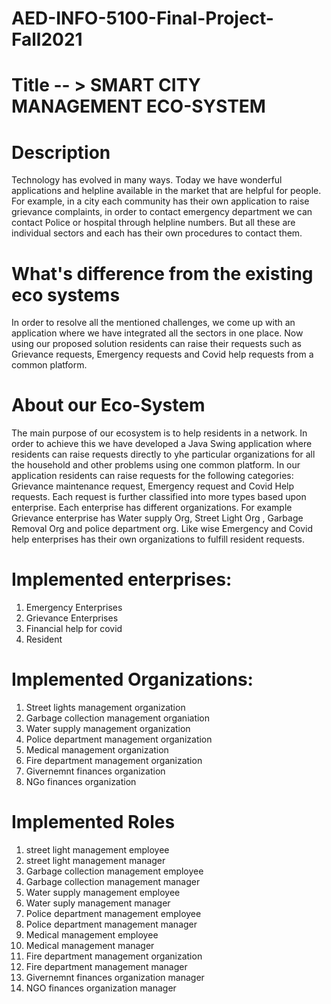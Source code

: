 # AED-INFO-5100-Final-Project-Fall2021

# Title -- > SMART CITY MANAGEMENT ECO-SYSTEM

# Description
Technology has evolved in many ways. Today we have wonderful applications and helpline available in the market that are helpful for people. For example, in a city each community has their own application to raise grievance complaints, in order to contact emergency department we can contact Police or hospital through helpline numbers. But all these are individual sectors and each has their own procedures to contact them.

# What's difference from the existing eco systems
In order to resolve all the mentioned challenges, we come up with an application where we have integrated all the sectors in one place. Now using our proposed solution residents can raise their requests such as Grievance requests, Emergency requests and Covid help requests from a common platform.

# About our Eco-System
The main purpose of our ecosystem is to help residents in a network. In order to achieve this we have developed a Java Swing application where residents can raise requests directly to yhe particular organizations for all the household and other problems using one common platform. In our application residents can raise requests for the following categories: Grievance maintenance request, Emergency request and Covid Help requests.
Each request is further classified into more types based upon enterprise. Each enterprise has different organizations. For example Grievance enterprise has Water supply Org, Street Light Org , Garbage Removal Org and police department org. Like wise Emergency and Covid help enterprises has their own organizations to fulfill resident requests.

# Implemented enterprises:
 1. Emergency Enterprises
 2. Grievance Enterprises
 3. Financial help for covid
 4. Resident
 
# Implemented Organizations:
 1. Street lights management organization
 2. Garbage collection management organiation
 3. Water supply management organization
 4. Police department management organization
 5. Medical management organization
 6. Fire department management organization
 7. Givernemnt finances organization
 8. NGo finances organization

# Implemented Roles
1. street light management employee
2. street light management manager
3. Garbage collection management employee
4. Garbage collection management manager
6. Water supply management employee
7. Water suply management manager
8. Police department management employee
9. Police department management manager
7. Medical management employee
8. Medical management manager
9. Fire department management organization
10. Fire department management manager
11. Givernemnt finances organization manager
12. NGO finances organization manager










